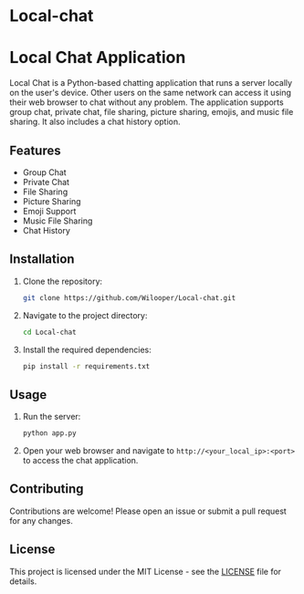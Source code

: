 # Local-chat
# Local Chat Application

Local Chat is a Python-based chatting application that runs a server locally on the user's device. Other users on the same network can access it using their web browser to chat without any problem. The application supports group chat, private chat, file sharing, picture sharing, emojis, and music file sharing. It also includes a chat history option.

## Features

- Group Chat
- Private Chat
- File Sharing
- Picture Sharing
- Emoji Support
- Music File Sharing
- Chat History

## Installation

1. Clone the repository:
   ```sh
   git clone https://github.com/Wilooper/Local-chat.git
   ```
2. Navigate to the project directory:
   ```sh
   cd Local-chat
   ```
3. Install the required dependencies:
   ```sh
   pip install -r requirements.txt
   ```

## Usage

1. Run the server:
   ```sh
   python app.py
   ```
2. Open your web browser and navigate to `http://<your_local_ip>:<port>` to access the chat application.

## Contributing

Contributions are welcome! Please open an issue or submit a pull request for any changes.

## License

This project is licensed under the MIT License - see the [LICENSE](LICENSE) file for details.
